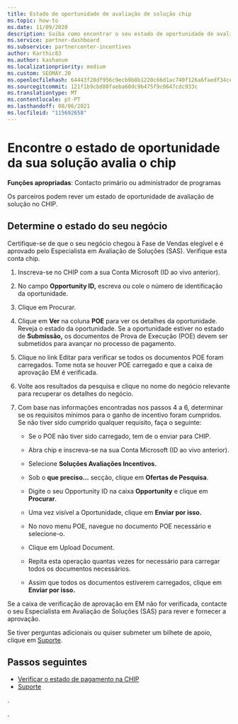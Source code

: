 ```yaml
---
title: Estado de oportunidade de avaliação de solução chip
ms.topic: how-to
ms.date: 11/09/2020
description: Saiba como encontrar o seu estado de oportunidade de avaliação de solução na Plataforma de Incentivos do Canal (CHIP).
ms.service: partner-dashboard
ms.subservice: partnercenter-incentives
author: Karthic83
ms.author: kashanum
ms.localizationpriority: medium
ms.custom: SEOMAY.20
ms.openlocfilehash: 64443f28df956c9ecb9b8b1220c66d1ac740f126a6faedf34ce7d5e9a3c4139e
ms.sourcegitcommit: 121f1b9cbd88faeba60dc9b475f9c0647cdc933c
ms.translationtype: MT
ms.contentlocale: pt-PT
ms.lasthandoff: 08/06/2021
ms.locfileid: "115692658"
---
```

# <a name="find-your-solution-assessments-opportunity-status-on-chip"></a>Encontre o estado de oportunidade da sua solução avalia o chip

**Funções apropriadas**: Contacto primário ou administrador de programas

Os parceiros podem rever um estado de oportunidade de avaliação de solução no CHIP.

## <a name="determine-the-status-of-your-deal"></a>Determine o estado do seu negócio

Certifique-se de que o seu negócio chegou à Fase de Vendas elegível e é aprovado pelo Especialista em Avaliação de Soluções (SAS). Verifique esta conta chip.

1. Inscreva-se no CHIP com a sua Conta Microsoft (ID ao vivo anterior).
1. No campo **Opportunity ID,** escreva ou cole o número de identificação da oportunidade.
3. Clique em Procurar.

1. Clique em **Ver** na coluna **POE** para ver os detalhes da oportunidade. Reveja o estado da oportunidade. Se a oportunidade estiver no estado de **Submissão,** os documentos de Prova de Execução (POE) devem ser submetidos para avançar no processo de pagamento.
 
1. Clique no link Editar para verificar se todos os documentos POE foram carregados. Tome nota se houver POE carregado e que a caixa de aprovação EM é verificada.
 
1. Volte aos resultados da pesquisa e clique no nome do negócio relevante para recuperar os detalhes do negócio. 

1. Com base nas informações encontradas nos passos 4 a 6, determinar se os requisitos mínimos para o ganho de incentivo foram cumpridos. Se não tiver sido cumprido qualquer requisito, faça o seguinte:
 
     - Se o POE não tiver sido carregado, tem de o enviar para CHIP.
 
     - Abra chip e inscreva-se na sua Conta Microsoft (ID ao vivo anterior).
 
     - Selecione **Soluções Avaliações Incentivos.**

     - Sob o **que preciso...** secção, clique em **Ofertas de Pesquisa**.

     - Digite o seu Opportunity ID na caixa **Opportunity** e clique em **Procurar**.

     - Uma vez visível a Oportunidade, clique em **Enviar por isso.**
  
     - No novo menu POE, navegue no documento POE necessário e selecione-o.

     - Clique em Upload Document.

     - Repita esta operação quantas vezes for necessário para carregar todos os documentos necessários.

     - Assim que todos os documentos estiverem carregados, clique em **Enviar por isso.**

Se a caixa de verificação de aprovação em EM não for verificada, contacte o seu Especialista em Avaliação de Soluções (SAS) para rever e fornecer a aprovação.
 
Se tiver perguntas adicionais ou quiser submeter um bilhete de apoio, clique em [Suporte](report-problems-with-partner-center.md).

## <a name="next-steps"></a>Passos seguintes

- [Verificar o estado de pagamento na CHIP](chip-payment-status.md)
- [Suporte](report-problems-with-partner-center.md)

.




.





